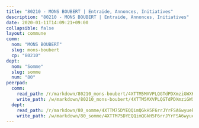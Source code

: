 ```yaml
---
title: "80210 - MONS BOUBERT | Entraide, Annonces, Initiatives"
description: "80210 - MONS BOUBERT | Entraide, Annonces, Initiatives"
date: 2020-01-11T14:09:21+09:00
collapsible: false
layout: commune
comm:
  nom: "MONS BOUBERT"
  slug: mons-boubert
  cp: "80210"
dept:
  nom: "Somme"
  slug: somme
  num: "80"
peerpad:
  comm:
    read_path: /r/markdown/80210_mons-boubert/4XTTM5MXVPLQGTdPDXmziGWXKufxur5Vn9UugVrc3tpTFQQV2
    write_path: /w/markdown/80210_mons-boubert/4XTTM5MXVPLQGTdPDXmziGWXKufxur5Vn9UugVrc3tpTFQQV2-K3TgThJB7KKAkfQjBbT1hwymsHDAGEnGAtQSYTyosGCka1wUhgge37i7mY8skRL5jyiYkt68t1XSvEwh737uzKjxz7qzy6sMBfeXiMz31BFtFaXkn713hnSsG53N7boTTB2Murvg
  dept:
    read_path: /r/markdown/80_somme/4XTTM75DYEQQimQGkH5F6rrJYrFSA6wyuekdgioEx7v45YjSw
    write_path: /w/markdown/80_somme/4XTTM75DYEQQimQGkH5F6rrJYrFSA6wyuekdgioEx7v45YjSw-K3TgTuB1DbUNHuFo9Fhh6JTUriPx8E5izGkmw9RSNTjUtMFPoZhqqp87szE8th3EytWSHGdhUuQUPjam8aJZh1SdH8pL3ibgUbMdNhU17kjAmSa49LMB2GjXvVwDVurE8mgce3XM
---
```


